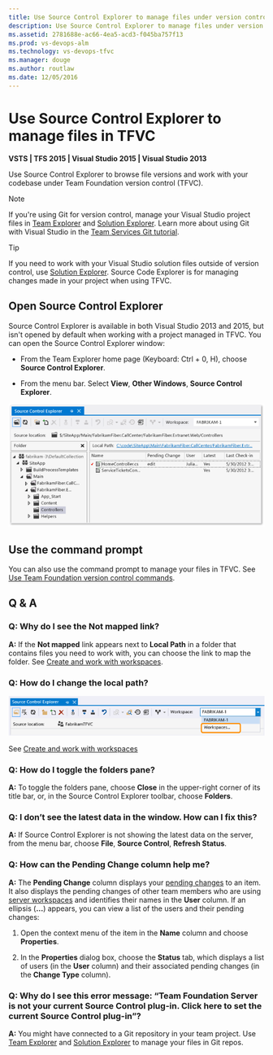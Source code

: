 ```yaml
---
title: Use Source Control Explorer to manage files under version control
description: Use Source Control Explorer to manage files under version control
ms.assetid: 2781688e-ac66-4ea5-acd3-f045ba757f13
ms.prod: vs-devops-alm
ms.technology: vs-devops-tfvc
ms.manager: douge
ms.author: routlaw
ms.date: 12/05/2016
---
```


# Use Source Control Explorer to manage files in TFVC 

**VSTS | TFS 2015 | Visual Studio 2015 | Visual Studio 2013**

Use Source Control Explorer to browse file versions and work with your codebase under Team Foundation version control (TFVC). 

> [!NOTE]
> If you're using Git for version control, manage your Visual Studio project files in [Team Explorer](../connect/work-team-explorer.md) and [Solution Explorer](https://docs.microsoft.com/en-us/visualstudio/ide/solutions-and-projects-in-visual-studio#managing-projects-in-solution-explorer). Learn more about using Git with Visual Studio in the [Team Services Git tutorial](../git/tutorial/gitworkflow.md). 

> [!TIP]
> If you need to work with your Visual Studio solution files outside of version control, use [Solution Explorer](https://docs.microsoft.com/en-us/visualstudio/ide/solutions-and-projects-in-visual-studio#managing-projects-in-solution-explorer).
> Source Code Explorer is for managing changes made in your project when using TFVC.

## Open Source Control Explorer

Source Control Explorer is available in both Visual Studio 2013 and 2015, but isn't opened by default when working with a project managed in TFVC. You can open the Source Control Explorer window:

-   From the Team Explorer home page (Keyboard: Ctrl + 0, H), choose **Source Control Explorer**.

-   From the menu bar. Select **View**, **Other Windows**, **Source Control Explorer**.

![Source Control Explorer](_img/use-source-control-explorer-manage-files-under-version-control/IC612245.png)

## Use the command prompt

You can also use the command prompt to manage your files in TFVC. See [Use Team Foundation version control commands](use-team-foundation-version-control-commands.md).

## Q & A

### Q: Why do I see the Not mapped link?

**A:** If the **Not mapped** link appears next to **Local Path** in a folder that contains files you need to work with, you can choose the link to map the folder. See [Create and work with workspaces](create-work-workspaces.md).

### Q: How do I change the local path?

![Editing workspaces from Source Control Explorer](_img/use-source-control-explorer-manage-files-under-version-control/IC698934.png)
     
See [Create and work with workspaces](create-work-workspaces.md)

### Q: How do I toggle the folders pane?

**A:** To toggle the folders pane, choose **Close** in the upper-right corner of its title bar, or, in the Source Control Explorer toolbar, choose **Folders**.

### Q: I don’t see the latest data in the window. How can I fix this?

**A:** If Source Control Explorer is not showing the latest data on the server, from the menu bar, choose **File**, **Source Control**, **Refresh Status**.

### Q: How can the Pending Change column help me?

**A:** The **Pending Change** column displays your [pending changes](develop-code-manage-pending-changes.md) to an item. It also displays the pending changes of other team members who are using [server workspaces](decide-between-using-local-server-workspace.md) and identifies their names in the **User** column. If an ellipsis (**…**) appears, you can view a list of the users and their pending changes:

1.  Open the context menu of the item in the **Name** column and choose **Properties**.

2.  In the **Properties** dialog box, choose the **Status** tab, which displays a list of users (in the **User** column) and their associated pending changes (in the **Change Type** column).

### Q: Why do I see this error message: “Team Foundation Server is not your current Source Control plug-in. Click here to set the current Source Control plug-in”?

**A:** You might have connected to a Git repository in your team project. Use [Team Explorer](../connect/work-team-explorer.md) and [Solution Explorer](https://docs.microsoft.com/en-us/visualstudio/ide/solutions-and-projects-in-visual-studio#managing-projects-in-solution-explorer) to manage your files in Git repos.
